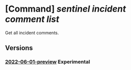 # [Command] _sentinel incident comment list_

Get all incident comments.

## Versions

### [2022-06-01-preview](/Resources/mgmt-plane/L3N1YnNjcmlwdGlvbnMve30vcmVzb3VyY2Vncm91cHMve30vcHJvdmlkZXJzL21pY3Jvc29mdC5vcGVyYXRpb25hbGluc2lnaHRzL3dvcmtzcGFjZXMve30vcHJvdmlkZXJzL21pY3Jvc29mdC5zZWN1cml0eWluc2lnaHRzL2luY2lkZW50cy97fS9jb21tZW50cw==/2022-06-01-preview.xml) **Experimental**

<!-- mgmt-plane /subscriptions/{}/resourcegroups/{}/providers/microsoft.operationalinsights/workspaces/{}/providers/microsoft.securityinsights/incidents/{}/comments 2022-06-01-preview -->
